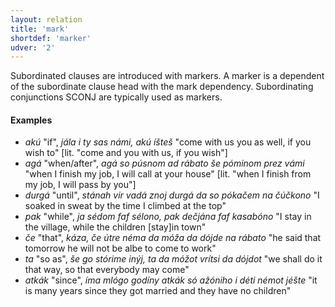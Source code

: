 ```yaml
---
layout: relation
title: 'mark'
shortdef: 'marker'
udver: '2'
---
```


Subordinated clauses are introduced with markers. A marker is a dependent of the
subordinate clause head with the mark dependency. Subordinating conjunctions SCONJ are typically used as markers. 


#### Examples

- _akú_ "if", _jála i ty sas námi, akú íšteš_ "come with us you as well, if you wish to" [lit. "come and you with us, if you wish"]
- _agá_ "when/after", _agá so púsnom ad rábato še póminom prez vámi_ "when I finish my job, I will call at your house" [lit. "when I finish from my job, I will pass by you"]
- _durgá_ "until", _stánah vir vadá znoj durgá da so pókačem na čúčkono_ "I soaked in sweat by the time I climbed at the top"
- _pak_ "while", _ja sédom faf sélono, pak dečjána faf kasabóno_ "I stay in the village, while the children [stay]in town"
- _če_ "that", _káza, če útre néma da móža da dójde na rábato_ "he said that tomorrow he will not be albe to come to work"
- _ta_ "so as", _še go stórime inýj, ta da móžot vrítsi da dójdot_ "we shall do it that way, so that everybody may come"
- _atkák_ "since", _íma mlógo godíny atkák só ažóniho i déti némot jéšte_ "it is many years since they got married and they have no children"
<!-- Interlanguage links updated Út 9. května 2023, 20:04:18 CEST -->
